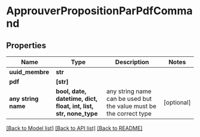# ApprouverPropositionParPdfCommand


## Properties
Name | Type | Description | Notes
------------ | ------------- | ------------- | -------------
**uuid_membre** | **str** |  | 
**pdf** | **[str]** |  | 
**any string name** | **bool, date, datetime, dict, float, int, list, str, none_type** | any string name can be used but the value must be the correct type | [optional]

[[Back to Model list]](../README.md#documentation-for-models) [[Back to API list]](../README.md#documentation-for-api-endpoints) [[Back to README]](../README.md)


